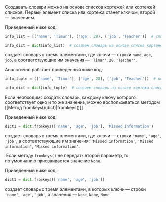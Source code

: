 

Создавать словари можно на основе списков кортежей или кортежей списков. Первый элемент списка или кортежа станет ключом, второй — значением.

Приведенный ниже код:

```python
info_list = [('name', 'Timur'), ('age', 28), ('job', 'Teacher')]  # список кортежей

info_dict = dict(info_list)  # создаем словарь на основе списка кортежей
```

создает словарь с тремя элементами, где ключи — строки `name`, `age`, `job`, а соответствующие им значения — `'Timur'`, `28`, `'Teacher'`.

Аналогично работает приведенный ниже код: 

```python
info_tuple = (['name', 'Timur'], ['age', 28], ['job', 'Teacher'])  # кортеж списков

info_dict = dict(info_tuple)  # создаем словарь на основе кортежа списков
```

Если необходимо создать словарь, каждому ключу которого соответствует одно и то же значение, можно воспользоваться методом [[Метод fromkeys()(dict)|fromkeys()]].

Приведенный ниже код:

```python
dict1 = dict.fromkeys(['name', 'age', 'job'], 'Missed information')
```

создает словарь с тремя элементами, где ключи — строки `'name'`, `'age'`, `'job'`, а соответствующие им значения: `'Missed information'`, `'Missed information'`, `'Missed information'`.

  Если методу `fromkeys()` не передать второй параметр, то по умолчанию присваивается значение `None`.

Приведенный ниже код:

```python
dict1 = dict.fromkeys(['name', 'age', 'job'])
```

создает словарь с тремя элементами, в которых ключи — строки `'name'`, `'age'`, `'job'`, а значения — `None`, `None`, `None`.